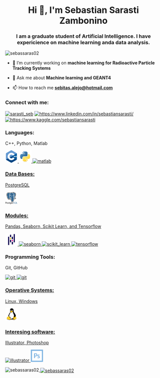 <h1 align="center">Hi 👋, I'm Sebastian Sarasti Zambonino</h1>
<h3 align="center">I am a graduate student of Artificial Intelligence. I have expericience on machine learning anda data analysis.</h3>

<p align="left"> <img src="https://komarev.com/ghpvc/?username=sebassaras02&label=Profile%20views&color=0e75b6&style=flat" alt="sebassaras02" /> </p>

- 🔭 I’m currently working on **machine learning for Radioactive Particle Tracking Systems**

- 💬 Ask me about **Machine learning and GEANT4**

- 📫 How to reach me **sebitas.alejo@hotmail.com**

<h3 align="left">Connect with me:</h3>
<p align="left">
<a href="https://twitter.com/sarasti_seb" target="blank"><img align="center" src="https://raw.githubusercontent.com/rahuldkjain/github-profile-readme-generator/master/src/images/icons/Social/twitter.svg" alt="sarasti_seb" height="30" width="40" /></a>
<a href="https://linkedin.com/in/https://www.linkedin.com/in/sebastiansarasti/" target="blank"><img align="center" src="https://raw.githubusercontent.com/rahuldkjain/github-profile-readme-generator/master/src/images/icons/Social/linked-in-alt.svg" alt="https://www.linkedin.com/in/sebastiansarasti/" height="30" width="40" /></a>
<a href="https://kaggle.com/https://www.kaggle.com/sebastiansarasti" target="blank"><img align="center" src="https://raw.githubusercontent.com/rahuldkjain/github-profile-readme-generator/master/src/images/icons/Social/kaggle.svg" alt="https://www.kaggle.com/sebastiansarasti" height="30" width="40" /></a>
</p>


<h3 align="left">Languages:</h3>
C++, Python, Matlab

<a href="https://www.w3schools.com/cpp/" target="_blank" rel="noreferrer"> <img src="https://raw.githubusercontent.com/devicons/devicon/master/icons/cplusplus/cplusplus-original.svg" alt="cplusplus" width="40" height="40"/>   </a> <a href="https://www.python.org" target="_blank" rel="noreferrer"> <img src="https://raw.githubusercontent.com/devicons/devicon/master/icons/python/python-original.svg" alt="python" width="40" height="40"/> </a> <a href="https://www.mathworks.com/" target="_blank" rel="noreferrer"> <img src="https://upload.wikimedia.org/wikipedia/commons/2/21/Matlab_Logo.png" alt="matlab" width="40" height="40"/>
 
<h3 align="left">Data Bases:</h3>
 
 PostgreSQL
 
 </a> <a href="https://www.postgresql.org" target="_blank" rel="noreferrer"> <img src="https://raw.githubusercontent.com/devicons/devicon/master/icons/postgresql/postgresql-original-wordmark.svg" alt="postgresql" width="40" height="40"/> 

<p align="left"> 
  </p>

<h3 align="left">Modules:</h3>
Pandas, Seaborn, Scikit Learn, and Tensorflow

 </a> <a href="https://pandas.pydata.org/" target="_blank" rel="noreferrer"> <img src="https://raw.githubusercontent.com/devicons/devicon/2ae2a900d2f041da66e950e4d48052658d850630/icons/pandas/pandas-original.svg" alt="pandas" width="40" height="40"/> </a> <a href="https://seaborn.pydata.org/" target="_blank" rel="noreferrer"> <img src="https://seaborn.pydata.org/_images/logo-mark-lightbg.svg" alt="seaborn" width="40" height="40"/>  </a> <a href="https://scikit-learn.org/" target="_blank" rel="noreferrer"> <img src="https://upload.wikimedia.org/wikipedia/commons/0/05/Scikit_learn_logo_small.svg" alt="scikit_learn" width="40" height="40"/>  </a> <a href="https://www.tensorflow.org" target="_blank" rel="noreferrer"> <img src="https://www.vectorlogo.zone/logos/tensorflow/tensorflow-icon.svg" alt="tensorflow" width="40" height="40"/> </a>

<h3 align="left">Programming Tools:</h3>
Git, GitHub

</a> <a href="https://git-scm.com/" target="_blank" rel="noreferrer"> <img src="https://www.vectorlogo.zone/logos/git-scm/git-scm-icon.svg" alt="git" width="40" height="40"/>  </a> <a href="https://git-scm.com/" target="_blank" rel="noreferrer"> <img src="https://www.flaticon.es/icono-gratis/logotipo-de-github_25231" alt="git" width="40" height="40"/> 

<h3 align="left">Operative Systems:</h3>
Linux, Windows

</a> <a href="https://www.linux.org/" target="_blank" rel="noreferrer"> <img src="https://raw.githubusercontent.com/devicons/devicon/master/icons/linux/linux-original.svg" alt="linux" width="40" height="40"/>

<h3 align="left">Interesing software:</h3>
Illustrator, Photoshop

</a> <a href="https://www.adobe.com/in/products/illustrator.html" target="_blank" rel="noreferrer"> <img src="https://www.vectorlogo.zone/logos/adobe_illustrator/adobe_illustrator-icon.svg" alt="illustrator" width="40" height="40"/>  </a> <a href="https://www.photoshop.com/en" target="_blank" rel="noreferrer"> <img src="https://raw.githubusercontent.com/devicons/devicon/master/icons/photoshop/photoshop-line.svg" alt="photoshop" width="40" height="40"/>

<p><img align="left" src="https://github-readme-stats.vercel.app/api/top-langs?username=sebassaras02&show_icons=true&locale=en&layout=compact" alt="sebassaras02" /></p>

<p>&nbsp;<img align="center" src="https://github-readme-stats.vercel.app/api?username=sebassaras02&show_icons=true&locale=en" alt="sebassaras02" /></p>
